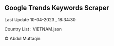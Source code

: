 

## Google Trends Keywords Scraper 
 
Last Update 10-04-2023 , 18:34:30

Country List :
VIETNAM.json



© Abdul Muttaqin 
